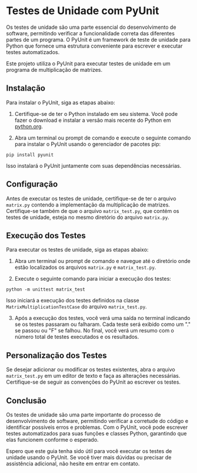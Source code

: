 # Testes de Unidade com PyUnit

Os testes de unidade são uma parte essencial do desenvolvimento de software, permitindo verificar a funcionalidade correta das diferentes partes de um programa. O PyUnit é um framework de teste de unidade para Python que fornece uma estrutura conveniente para escrever e executar testes automatizados.

Este projeto utiliza o PyUnit para executar testes de unidade em um programa de multiplicação de matrizes.

## Instalação

Para instalar o PyUnit, siga as etapas abaixo:

1. Certifique-se de ter o Python instalado em seu sistema. Você pode fazer o download e instalar a versão mais recente do Python em [python.org](https://www.python.org).

2. Abra um terminal ou prompt de comando e execute o seguinte comando para instalar o PyUnit usando o gerenciador de pacotes pip:
  ```
  pip install pyunit
  ```
Isso instalará o PyUnit juntamente com suas dependências necessárias.

## Configuração

Antes de executar os testes de unidade, certifique-se de ter o arquivo `matrix.py` contendo a implementação da multiplicação de matrizes. Certifique-se também de que o arquivo `matrix_test.py`, que contém os testes de unidade, esteja no mesmo diretório do arquivo `matrix.py`.

## Execução dos Testes

Para executar os testes de unidade, siga as etapas abaixo:

1. Abra um terminal ou prompt de comando e navegue até o diretório onde estão localizados os arquivos `matrix.py` e `matrix_test.py`.

2. Execute o seguinte comando para iniciar a execução dos testes:
  ```
  python -m unittest matrix_test
  ```

Isso iniciará a execução dos testes definidos na classe `MatrixMultiplicationTestCase` do arquivo `matrix_test.py`.

3. Após a execução dos testes, você verá uma saída no terminal indicando se os testes passaram ou falharam. Cada teste será exibido como um "." se passou ou "F" se falhou. No final, você verá um resumo com o número total de testes executados e os resultados.

## Personalização dos Testes

Se desejar adicionar ou modificar os testes existentes, abra o arquivo `matrix_test.py` em um editor de texto e faça as alterações necessárias. Certifique-se de seguir as convenções do PyUnit ao escrever os testes.

## Conclusão

Os testes de unidade são uma parte importante do processo de desenvolvimento de software, permitindo verificar a corretude do código e identificar possíveis erros e problemas. Com o PyUnit, você pode escrever testes automatizados para suas funções e classes Python, garantindo que elas funcionem conforme o esperado.

Espero que este guia tenha sido útil para você executar os testes de unidade usando o PyUnit. Se você tiver mais dúvidas ou precisar de assistência adicional, não hesite em entrar em contato.

